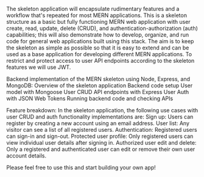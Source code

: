 The skeleton application will encapsulate rudimentary features and a workflow that's
repeated for most MERN applications. This is a skeleton structure as a basic but fully
functioning MERN web application with user create, read, update, delete (CRUD),
and authentication-authorization (auth) capabilities; this will also demonstrate how
to develop, organize, and run code for general web applications built using this
stack. The aim is to keep the skeleton as simple as possible so that it is easy to extend
and can be used as a base application for developing different MERN applications.
To restrict and protect access to user API endpoints according to the skeleton features we will use JWT.

Backend implementation of the MERN skeleton using Node, Express, and MongoDB:
  Overview of the skeleton application
  Backend code setup
  User model with Mongoose
  User CRUD API endpoints with Express
  User Auth with JSON Web Tokens
  Running backend code and checking APIs

Feature breakdown:
In the skeleton application, the following use cases with user CRUD and
auth functionality implementations are:
  Sign up: Users can register by creating a new account using an email
  address.
  User list: Any visitor can see a list of all registered users.
  Authentication: Registered users can sign-in and sign-out.
  Protected user profile: Only registered users can view individual user
  details after signing in.
  Authorized user edit and delete: Only a registered and authenticated user
  can edit or remove their own user account details.

  Please feel free to use this and start building your own app!


